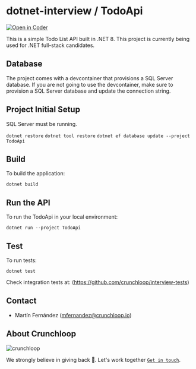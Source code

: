 # dotnet-interview / TodoApi

[![Open in Coder](https://dev.crunchloop.io/open-in-coder.svg)](https://dev.crunchloop.io/templates/fly-containers/workspace?param.Git%20Repository=git@github.com:crunchloop/dotnet-interview.git)

This is a simple Todo List API built in .NET 8. This project is currently being used for .NET full-stack candidates.

## Database

The project comes with a devcontainer that provisions a SQL Server database. If you are not going to use the devcontainer, make sure to provision a SQL Server database and
update the connection string.

## Project Initial Setup

SQL Server must be running. 

`dotnet restore`
`dotnet tool restore`
`dotnet ef database update --project TodoApi`

## Build

To build the application:

`dotnet build`

## Run the API

To run the TodoApi in your local environment:

`dotnet run --project TodoApi`

## Test

To run tests:

`dotnet test`

Check integration tests at: (https://github.com/crunchloop/interview-tests)

## Contact

- Martín Fernández (mfernandez@crunchloop.io)

## About Crunchloop

![crunchloop](https://crunchloop.io/logo-blue.png)

We strongly believe in giving back :rocket:. Let's work together [`Get in touch`](https://crunchloop.io/contact).
